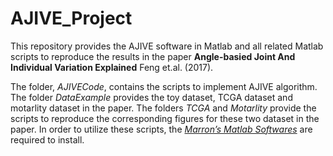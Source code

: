 # AJIVE_Project
This repository provides the AJIVE software in Matlab and all related Matlab scripts to reproduce the results in the paper 
**Angle-basied Joint And Individual Variation Explained** Feng et.al. (2017). 

The folder, *AJIVECode*, contains the scripts to implement AJIVE algorithm. The folder  *DataExample* provides the toy dataset, TCGA dataset and motarlity dataset in the paper. The folders *TCGA* and *Motarlity* provide the scripts to reproduce the corresponding figures for these two dataset in the paper. In order to utilize these scripts, the [*Marron’s Matlab Softwares*](http://marron.web.unc.edu/sample-page/marrons-matlab-software/) are required to install.